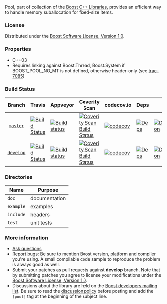 Pool, part of collection of the [Boost C++ Libraries](http://github.com/boostorg), provides an efficient way to handle memory suballocation for fixed-size items.

### License

Distributed under the [Boost Software License, Version 1.0](http://www.boost.org/LICENSE_1_0.txt).

### Properties

* C++03
* Requires linking against Boost.Thread, Boost.System if BOOST_POOL_NO_MT is not defined, otherwise header-only (see [trac-7085](https://svn.boost.org/trac10/ticket/7085))

### Build Status

Branch          | Travis | Appveyor | Coverity Scan | codecov.io | Deps | Docs | Tests |
:-------------: | ------ | -------- | ------------- | ---------- | ---- | ---- | ----- |
[`master`](https://github.com/boostorg/pool/tree/master) | [![Build Status](https://travis-ci.org/boostorg/pool.svg?branch=master)](https://travis-ci.org/boostorg/pool) | [![Build status](https://ci.appveyor.com/api/projects/status/ci0aakleyrgnw7ji/branch/master?svg=true)](https://ci.appveyor.com/project/jeking3/pool-6s5a4/branch/master) | [![Coverity Scan Build Status](https://scan.coverity.com/projects/15800/badge.svg)](https://scan.coverity.com/projects/boostorg-pool) | [![codecov](https://codecov.io/gh/boostorg/pool/branch/master/graph/badge.svg)](https://codecov.io/gh/boostorg/pool/branch/master)| [![Deps](https://img.shields.io/badge/deps-master-brightgreen.svg)](https://pdimov.github.io/boostdep-report/master/pool.html) | [![Documentation](https://img.shields.io/badge/docs-master-brightgreen.svg)](http://www.boost.org/doc/libs/master/doc/html/pool.html) | [![Enter the Matrix](https://img.shields.io/badge/matrix-master-brightgreen.svg)](http://www.boost.org/development/tests/master/developer/pool.html)
[`develop`](https://github.com/boostorg/pool/tree/develop) | [![Build Status](https://travis-ci.org/boostorg/pool.svg?branch=develop)](https://travis-ci.org/boostorg/pool) | [![Build status](https://ci.appveyor.com/api/projects/status/ci0aakleyrgnw7ji/branch/develop?svg=true)](https://ci.appveyor.com/project/jeking3/pool-6s5a4/branch/develop) | [![Coverity Scan Build Status](https://scan.coverity.com/projects/15800/badge.svg)](https://scan.coverity.com/projects/boostorg-pool) | [![codecov](https://codecov.io/gh/boostorg/pool/branch/develop/graph/badge.svg)](https://codecov.io/gh/boostorg/pool/branch/develop) | [![Deps](https://img.shields.io/badge/deps-develop-brightgreen.svg)](https://pdimov.github.io/boostdep-report/develop/pool.html) | [![Documentation](https://img.shields.io/badge/docs-develop-brightgreen.svg)](http://www.boost.org/doc/libs/develop/doc/html/pool.html) | [![Enter the Matrix](https://img.shields.io/badge/matrix-develop-brightgreen.svg)](http://www.boost.org/development/tests/develop/developer/pool.html)

### Directories

| Name        | Purpose                        |
| ----------- | ------------------------------ |
| `doc`       | documentation                  |
| `example`   | examples                       |
| `include`   | headers                        |
| `test`      | unit tests                     |

### More information

* [Ask questions](http://stackoverflow.com/questions/ask?tags=c%2B%2B,boost,boost-pool)
* [Report bugs](https://github.com/boostorg/pool/issues): Be sure to mention Boost version, platform and compiler you're using. A small compilable code sample to reproduce the problem is always good as well.
* Submit your patches as pull requests against **develop** branch. Note that by submitting patches you agree to license your modifications under the [Boost Software License, Version 1.0](http://www.boost.org/LICENSE_1_0.txt).
* Discussions about the library are held on the [Boost developers mailing list](http://www.boost.org/community/groups.html#main). Be sure to read the [discussion policy](http://www.boost.org/community/policy.html) before posting and add the `[pool]` tag at the beginning of the subject line.
